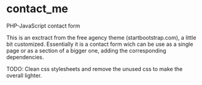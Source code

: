 # contact_me
PHP-JavaScript contact form

This is an exctract from the free agency theme (startbootstrap.com), a little bit customized. Essentially it is a contact form wich can be use as a single page or as a section of a bigger one, adding the corresponding dependencies.

TODO: 
Clean css stylesheets and remove the unused css to make the overall lighter.
